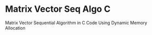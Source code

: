 # Matrix Vector Seq Algo C
Matrix Vector Sequential Algorithm in C Code
Using Dynamic Memory Allocation 
